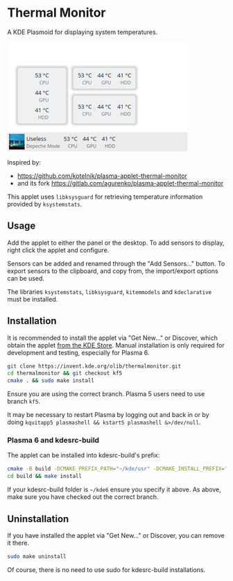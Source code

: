 # Thermal Monitor

A KDE Plasmoid for displaying system temperatures.

![screenshot](preview-all-white.png)

Inspired by:

 - https://github.com/kotelnik/plasma-applet-thermal-monitor
 - and its fork https://gitlab.com/agurenko/plasma-applet-thermal-monitor

This applet uses `libksysguard` for retrieving temperature information provided by `ksystemstats`.

## Usage

Add the applet to either the panel or the desktop. To add sensors to display, right click the applet and configure.

Sensors can be added and renamed through the "Add Sensors…" button. To export sensors to the clipboard, and copy from, the import/export options can be used.

The libraries `ksystemstats`, `libksysguard`, `kitemmodels` and `kdeclarative` must be installed.

## Installation

It is recommended to install the applet via "Get New…" or Discover, which obtain the applet [from the KDE Store](https://store.kde.org/p/2070765). Manual installation is only required for development and testing, especially for Plasma 6.

```bash
git clone https://invent.kde.org/olib/thermalmonitor.git
cd thermalmonitor && git checkout kf5
cmake . && sudo make install
```

Ensure you are using the correct branch. Plasma 5 users need to use branch `kf5`.

It may be necessary to restart Plasma by logging out and back in or by doing `kquitapp5 plasmashell && kstart5 plasmashell &>/dev/null`.

### Plasma 6 and kdesrc-build

The applet can be installed into kdesrc-build's prefix:

```bash
cmake -B build -DCMAKE_PREFIX_PATH="~/kde/usr" -DCMAKE_INSTALL_PREFIX="~/kde/usr"
cd build && make install
```

If your kdesrc-build folder is `~/kde6` ensure you specify it above. As above, make sure you have checked out the correct branch.

## Uninstallation

If you have installed the applet via "Get New…" or Discover, you can remove it there.

```bash
sudo make uninstall
```

Of course, there is no need to use sudo for kdesrc-build installations.
